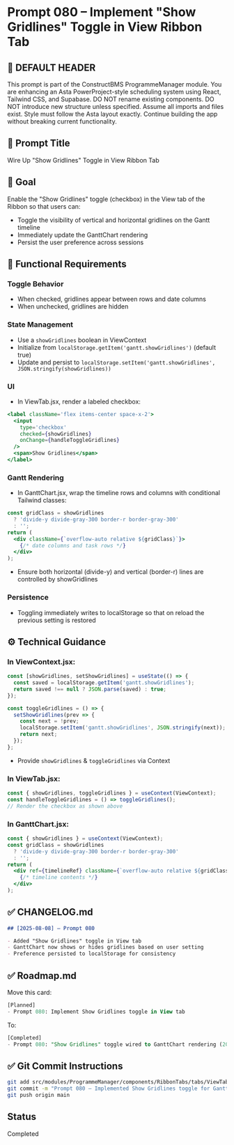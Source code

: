 # Prompt 080 – Implement "Show Gridlines" Toggle in View Ribbon Tab

## 🧠 DEFAULT HEADER

This prompt is part of the ConstructBMS ProgrammeManager module. You are enhancing an Asta PowerProject-style scheduling system using React, Tailwind CSS, and Supabase. DO NOT rename existing components. DO NOT introduce new structure unless specified. Assume all imports and files exist. Style must follow the Asta layout exactly. Continue building the app without breaking current functionality.

## 🧠 Prompt Title

Wire Up "Show Gridlines" Toggle in View Ribbon Tab

## 🎯 Goal

Enable the "Show Gridlines" toggle (checkbox) in the View tab of the Ribbon so that users can:

- Toggle the visibility of vertical and horizontal gridlines on the Gantt timeline
- Immediately update the GanttChart rendering
- Persist the user preference across sessions

## 📐 Functional Requirements

### Toggle Behavior

- When checked, gridlines appear between rows and date columns
- When unchecked, gridlines are hidden

### State Management

- Use a `showGridlines` boolean in ViewContext
- Initialize from `localStorage.getItem('gantt.showGridlines')` (default true)
- Update and persist to `localStorage.setItem('gantt.showGridlines', JSON.stringify(showGridlines))`

### UI

- In ViewTab.jsx, render a labeled checkbox:

```jsx
<label className='flex items-center space-x-2'>
  <input
    type='checkbox'
    checked={showGridlines}
    onChange={handleToggleGridlines}
  />
  <span>Show Gridlines</span>
</label>
```

### Gantt Rendering

- In GanttChart.jsx, wrap the timeline rows and columns with conditional Tailwind classes:

```jsx
const gridClass = showGridlines
  ? 'divide-y divide-gray-300 border-r border-gray-300'
  : '';
return (
  <div className={`overflow-auto relative ${gridClass}`}>
    {/* date columns and task rows */}
  </div>
);
```

- Ensure both horizontal (divide-y) and vertical (border-r) lines are controlled by showGridlines

### Persistence

- Toggling immediately writes to localStorage so that on reload the previous setting is restored

## ⚙️ Technical Guidance

### In ViewContext.jsx:

```js
const [showGridlines, setShowGridlines] = useState(() => {
  const saved = localStorage.getItem('gantt.showGridlines');
  return saved !== null ? JSON.parse(saved) : true;
});

const toggleGridlines = () => {
  setShowGridlines(prev => {
    const next = !prev;
    localStorage.setItem('gantt.showGridlines', JSON.stringify(next));
    return next;
  });
};
```

- Provide `showGridlines` & `toggleGridlines` via Context

### In ViewTab.jsx:

```jsx
const { showGridlines, toggleGridlines } = useContext(ViewContext);
const handleToggleGridlines = () => toggleGridlines();
// Render the checkbox as shown above
```

### In GanttChart.jsx:

```jsx
const { showGridlines } = useContext(ViewContext);
const gridClass = showGridlines
  ? 'divide-y divide-gray-300 border-r border-gray-300'
  : '';
return (
  <div ref={timelineRef} className={`overflow-auto relative ${gridClass}`}>
    {/* timeline contents */}
  </div>
);
```

## ✅ CHANGELOG.md

```md
## [2025-08-08] – Prompt 080

- Added "Show Gridlines" toggle in View tab
- GanttChart now shows or hides gridlines based on user setting
- Preference persisted to localStorage for consistency
```

## ✅ Roadmap.md

Move this card:

```sql
[Planned]
- Prompt 080: Implement Show Gridlines toggle in View tab
```

To:

```sql
[Completed]
- Prompt 080: "Show Gridlines" toggle wired to GanttChart rendering (2025-08-08)
```

## ✅ Git Commit Instructions

```bash
git add src/modules/ProgrammeManager/components/RibbonTabs/tabs/ViewTab.jsx src/modules/ProgrammeManager/context/ViewContext.js src/modules/ProgrammeManager/components/GanttChart.jsx CHANGELOG.md Roadmap.md
git commit -m "Prompt 080 – Implemented Show Gridlines toggle for Gantt timeline"
git push origin main
```

## Status

Completed
